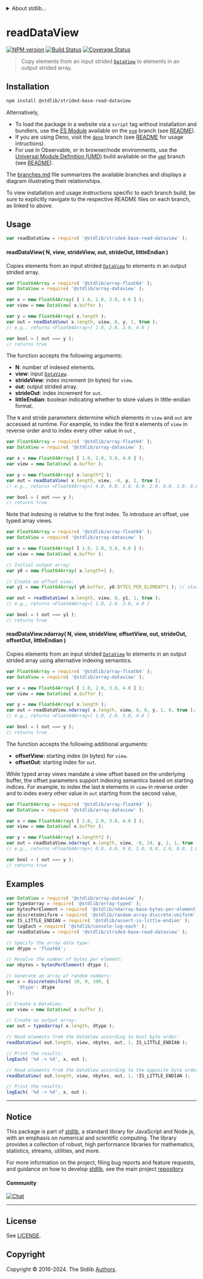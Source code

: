 <!--

@license Apache-2.0

Copyright (c) 2024 The Stdlib Authors.

Licensed under the Apache License, Version 2.0 (the "License");
you may not use this file except in compliance with the License.
You may obtain a copy of the License at

   http://www.apache.org/licenses/LICENSE-2.0

Unless required by applicable law or agreed to in writing, software
distributed under the License is distributed on an "AS IS" BASIS,
WITHOUT WARRANTIES OR CONDITIONS OF ANY KIND, either express or implied.
See the License for the specific language governing permissions and
limitations under the License.

-->

<!-- lint disable maximum-heading-length -->


<details>
  <summary>
    About stdlib...
  </summary>
  <p>We believe in a future in which the web is a preferred environment for numerical computation. To help realize this future, we've built stdlib. stdlib is a standard library, with an emphasis on numerical and scientific computation, written in JavaScript (and C) for execution in browsers and in Node.js.</p>
  <p>The library is fully decomposable, being architected in such a way that you can swap out and mix and match APIs and functionality to cater to your exact preferences and use cases.</p>
  <p>When you use stdlib, you can be absolutely certain that you are using the most thorough, rigorous, well-written, studied, documented, tested, measured, and high-quality code out there.</p>
  <p>To join us in bringing numerical computing to the web, get started by checking us out on <a href="https://github.com/stdlib-js/stdlib">GitHub</a>, and please consider <a href="https://opencollective.com/stdlib">financially supporting stdlib</a>. We greatly appreciate your continued support!</p>
</details>

# readDataView

[![NPM version][npm-image]][npm-url] [![Build Status][test-image]][test-url] [![Coverage Status][coverage-image]][coverage-url] <!-- [![dependencies][dependencies-image]][dependencies-url] -->

> Copy elements from an input strided [`DataView`][@stdlib/array/dataview] to elements in an output strided array.

<section class="intro">

</section>

<!-- /.intro -->

<section class="installation">

## Installation

```bash
npm install @stdlib/strided-base-read-dataview
```

Alternatively,

-   To load the package in a website via a `script` tag without installation and bundlers, use the [ES Module][es-module] available on the [`esm`][esm-url] branch (see [README][esm-readme]).
-   If you are using Deno, visit the [`deno`][deno-url] branch (see [README][deno-readme] for usage intructions).
-   For use in Observable, or in browser/node environments, use the [Universal Module Definition (UMD)][umd] build available on the [`umd`][umd-url] branch (see [README][umd-readme]).

The [branches.md][branches-url] file summarizes the available branches and displays a diagram illustrating their relationships.

To view installation and usage instructions specific to each branch build, be sure to explicitly navigate to the respective README files on each branch, as linked to above.

</section>

<section class="usage">

## Usage

```javascript
var readDataView = require( '@stdlib/strided-base-read-dataview' );
```

#### readDataView( N, view, strideView, out, strideOut, littleEndian )

Copies elements from an input strided [`DataView`][@stdlib/array/dataview] to elements in an output strided array.

```javascript
var Float64Array = require( '@stdlib/array-float64' );
var DataView = require( '@stdlib/array-dataview' );

var x = new Float64Array( [ 1.0, 2.0, 3.0, 4.0 ] );
var view = new DataView( x.buffer );

var y = new Float64Array( x.length );
var out = readDataView( x.length, view, 8, y, 1, true );
// e.g., returns <Float64Array>[ 1.0, 2.0, 3.0, 4.0 ]

var bool = ( out === y );
// returns true
```

The function accepts the following arguments:

-   **N**: number of indexed elements.
-   **view**: input [`DataView`][@stdlib/array/dataview].
-   **strideView**: index increment (in bytes) for `view`.
-   **out**: output strided array.
-   **strideOut**: index increment for `out`.
-   **littleEndian**: boolean indicating whether to store values in little-endian format.

The `N` and stride parameters determine which elements in `view` and `out` are accessed at runtime. For example, to index the first `N` elements of `view` in reverse order and to index every other value in `out` ,

```javascript
var Float64Array = require( '@stdlib/array-float64' );
var DataView = require( '@stdlib/array-dataview' );

var x = new Float64Array( [ 1.0, 2.0, 3.0, 4.0 ] );
var view = new DataView( x.buffer );

var y = new Float64Array( x.length*2 );
var out = readDataView( x.length, view, -8, y, 2, true );
// e.g., returns <Float64Array>[ 4.0, 0.0, 3.0, 0.0, 2.0, 0.0, 1.0, 0.0 ]

var bool = ( out === y );
// returns true
```

Note that indexing is relative to the first index. To introduce an offset, use typed array views.

```javascript
var Float64Array = require( '@stdlib/array-float64' );
var DataView = require( '@stdlib/array-dataview' );

var x = new Float64Array( [ 1.0, 2.0, 3.0, 4.0 ] );
var view = new DataView( x.buffer );

// Initial output array:
var y0 = new Float64Array( x.length+1 );

// Create an offset view:
var y1 = new Float64Array( y0.buffer, y0.BYTES_PER_ELEMENT*1 ); // start at 2nd element

var out = readDataView( x.length, view, 8, y1, 1, true );
// e.g., returns <Float64Array>[ 1.0, 2.0, 3.0, 4.0 ]

var bool = ( out === y1 );
// returns true
```

#### readDataView.ndarray( N, view, strideView, offsetView, out, strideOut, offsetOut, littleEndian )

Copies elements from an input strided [`DataView`][@stdlib/array/dataview] to elements in an output strided array using alternative indexing semantics.

```javascript
var Float64Array = require( '@stdlib/array-float64' );
var DataView = require( '@stdlib/array-dataview' );

var x = new Float64Array( [ 1.0, 2.0, 3.0, 4.0 ] );
var view = new DataView( x.buffer );

var y = new Float64Array( x.length );
var out = readDataView.ndarray( x.length, view, 8, 0, y, 1, 0, true );
// e.g., returns <Float64Array>[ 1.0, 2.0, 3.0, 4.0 ]

var bool = ( out === y );
// returns true
```

The function accepts the following additional arguments:

-   **offsetView**: starting index (in bytes) for `view`.
-   **offsetOut**: starting index for `out`.

While typed array views mandate a view offset based on the underlying buffer, the offset parameters support indexing semantics based on starting indices. For example, to index the last `N` elements in `view` in reverse order and to index every other value in `out` starting from the second value,

```javascript
var Float64Array = require( '@stdlib/array-float64' );
var DataView = require( '@stdlib/array-dataview' );

var x = new Float64Array( [ 1.0, 2.0, 3.0, 4.0 ] );
var view = new DataView( x.buffer );

var y = new Float64Array( x.length*2 );
var out = readDataView.ndarray( x.length, view, -8, 24, y, 2, 1, true );
// e.g., returns <Float64Array>[ 0.0, 4.0, 0.0, 3.0, 0.0, 2.0, 0.0, 1.0 ]

var bool = ( out === y );
// returns true
```

</section>

<!-- /.usage -->

<section class="notes">

</section>

<!-- /.notes -->

<section class="examples">

## Examples

<!-- eslint no-undef: "error" -->

```javascript
var DataView = require( '@stdlib/array-dataview' );
var typedarray = require( '@stdlib/array-typed' );
var bytesPerElement = require( '@stdlib/ndarray-base-bytes-per-element' );
var discreteUniform = require( '@stdlib/random-array-discrete-uniform' );
var IS_LITTLE_ENDIAN = require( '@stdlib/assert-is-little-endian' );
var logEach = require( '@stdlib/console-log-each' );
var readDataView = require( '@stdlib/strided-base-read-dataview' );

// Specify the array data type:
var dtype = 'float64';

// Resolve the number of bytes per element:
var nbytes = bytesPerElement( dtype );

// Generate an array of random numbers:
var x = discreteUniform( 10, 0, 100, {
    'dtype': dtype
});

// Create a DataView:
var view = new DataView( x.buffer );

// Create an output array:
var out = typedarray( x.length, dtype );

// Read elements from the DataView according to host byte order:
readDataView( out.length, view, nbytes, out, 1, IS_LITTLE_ENDIAN );

// Print the results:
logEach( '%d -> %d', x, out );

// Read elements from the DataView according to the opposite byte order:
readDataView( out.length, view, nbytes, out, 1, !IS_LITTLE_ENDIAN );

// Print the results:
logEach( '%d -> %d', x, out );
```

</section>

<!-- /.examples -->

<!-- Section for related `stdlib` packages. Do not manually edit this section, as it is automatically populated. -->

<section class="related">

</section>

<!-- /.related -->

<!-- Section for all links. Make sure to keep an empty line after the `section` element and another before the `/section` close. -->


<section class="main-repo" >

* * *

## Notice

This package is part of [stdlib][stdlib], a standard library for JavaScript and Node.js, with an emphasis on numerical and scientific computing. The library provides a collection of robust, high performance libraries for mathematics, statistics, streams, utilities, and more.

For more information on the project, filing bug reports and feature requests, and guidance on how to develop [stdlib][stdlib], see the main project [repository][stdlib].

#### Community

[![Chat][chat-image]][chat-url]

---

## License

See [LICENSE][stdlib-license].


## Copyright

Copyright &copy; 2016-2024. The Stdlib [Authors][stdlib-authors].

</section>

<!-- /.stdlib -->

<!-- Section for all links. Make sure to keep an empty line after the `section` element and another before the `/section` close. -->

<section class="links">

[npm-image]: http://img.shields.io/npm/v/@stdlib/strided-base-read-dataview.svg
[npm-url]: https://npmjs.org/package/@stdlib/strided-base-read-dataview

[test-image]: https://github.com/stdlib-js/strided-base-read-dataview/actions/workflows/test.yml/badge.svg?branch=main
[test-url]: https://github.com/stdlib-js/strided-base-read-dataview/actions/workflows/test.yml?query=branch:main

[coverage-image]: https://img.shields.io/codecov/c/github/stdlib-js/strided-base-read-dataview/main.svg
[coverage-url]: https://codecov.io/github/stdlib-js/strided-base-read-dataview?branch=main

<!--

[dependencies-image]: https://img.shields.io/david/stdlib-js/strided-base-read-dataview.svg
[dependencies-url]: https://david-dm.org/stdlib-js/strided-base-read-dataview/main

-->

[chat-image]: https://img.shields.io/gitter/room/stdlib-js/stdlib.svg
[chat-url]: https://app.gitter.im/#/room/#stdlib-js_stdlib:gitter.im

[stdlib]: https://github.com/stdlib-js/stdlib

[stdlib-authors]: https://github.com/stdlib-js/stdlib/graphs/contributors

[umd]: https://github.com/umdjs/umd
[es-module]: https://developer.mozilla.org/en-US/docs/Web/JavaScript/Guide/Modules

[deno-url]: https://github.com/stdlib-js/strided-base-read-dataview/tree/deno
[deno-readme]: https://github.com/stdlib-js/strided-base-read-dataview/blob/deno/README.md
[umd-url]: https://github.com/stdlib-js/strided-base-read-dataview/tree/umd
[umd-readme]: https://github.com/stdlib-js/strided-base-read-dataview/blob/umd/README.md
[esm-url]: https://github.com/stdlib-js/strided-base-read-dataview/tree/esm
[esm-readme]: https://github.com/stdlib-js/strided-base-read-dataview/blob/esm/README.md
[branches-url]: https://github.com/stdlib-js/strided-base-read-dataview/blob/main/branches.md

[stdlib-license]: https://raw.githubusercontent.com/stdlib-js/strided-base-read-dataview/main/LICENSE

[@stdlib/array/dataview]: https://github.com/stdlib-js/array-dataview

</section>

<!-- /.links -->
